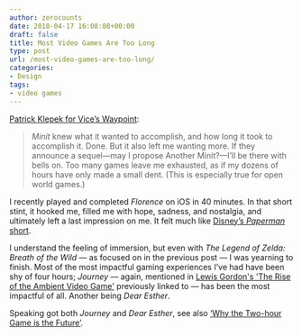 ```yaml
---
author: zerocounts
date: 2018-04-17 16:08:08+00:00
draft: false
title: Most Video Games Are Too Long
type: post
url: /most-video-games-are-too-long/
categories:
- Design
tags:
- video games
---
```


[Patrick Klepek for Vice’s Waypoint](https://waypoint.vice.com/en_us/article/a3ya54/most-video-games-are-too-long):

> _Minit_ knew what it wanted to accomplish, and how long it took to accomplish it. Done. But it also left me wanting more. If they announce a sequel—may I propose Another Minit?—I’ll be there with bells on. Too many games leave me exhausted, as if my dozens of hours have only made a small dent. (This is especially true for open world games.)

I recently played and completed _Florence_ on iOS in 40 minutes. In that short stint, it hooked me, filled me with hope, sadness, and nostalgia, and ultimately left a last impression on me. It felt much like [Disney’s _Paperman_ short](https://itunes.apple.com/us/movie/paperman/id601669104).

I understand the feeling of immersion, but even with _The Legend of Zelda: Breath of the Wild_ — as focused on in the previous post — I was yearning to finish. Most of the most impactful gaming experiences I’ve had have been shy of four hours; _Journey_ — again, mentioned in [Lewis Gordon's 'The Rise of the Ambient Video Game'](https://theoutline.com/post/4181/ambient-video-game-legend-of-zelda) previously linked to — has been the most impactful of all. Another being _Dear Esther_.

Speaking got both _Journey_ and _Dear Esther_, see also [‘Why the Two-hour Game is the Future’](/2014/10/14/why-the-two-hour-game-is-the-future/).
